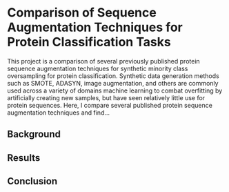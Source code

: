 # Comparison of Sequence Augmentation Techniques for Protein Classification Tasks

This project is a comparison of several previously published protein sequence augmentation techniques for synthetic minority class oversampling for protein classification. Synthetic data generation methods such as SMOTE, ADASYN, image augmentation, and others are commonly used across a variety of domains machine learning to combat overfitting by artificially creating new samples, but have seen relatively little use for protein sequences. Here, I compare several published protein sequence augmentation techniques and find...

## Background

## Results

## Conclusion
